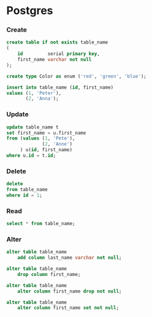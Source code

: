 # Postgres

### Create

```sql
create table if not exists table_name
(
    id         serial primary key,
    first_name varchar not null
);

create type Color as enum ('red', 'green', 'blue');

insert into table_name (id, first_name)
values (1, 'Peter'),
       (2, 'Anna');
```

### Update

```sql
update table_name t
set first_name = u.first_name
from (values (1, 'Pete'),
             (2, 'Anne')
     ) u(id, first_name)
where u.id = t.id;
```

### Delete

```sql
delete
from table_name
where id = 1;
```

### Read

```sql
select * from table_name;
```

### Alter

```sql
alter table table_name
    add column last_name varchar not null;

alter table table_name
    drop column first_name;

alter table table_name
    alter column first_name drop not null;

alter table table_name
    alter column first_name set not null;
```
